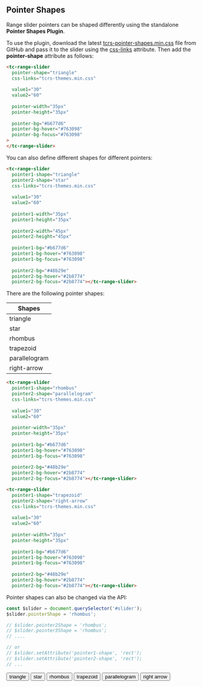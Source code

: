 ## Pointer Shapes

<div data-examples="pointer-shapes"></div>

Range slider pointers can be shaped differently using the standalone **Pointer Shapes Plugin**.

To use the plugin, download the latest [tcrs-pointer-shapes.min.css](https://github.com/toolcool-org/toolcool-range-slider/blob/main/dist/plugins/tcrs-pointer-shapes.min.css) file from GitHub and pass it to the slider using the [css-links](/pages/css-links.html) attribute. Then add the **pointer-shape** attribute as follows:


```html
<tc-range-slider 
  pointer-shape="triangle"
  css-links="tcrs-themes.min.css"
  
  value1="30"
  value2="60"
  
  pointer-width="35px"
  pointer-height="35px"
  
  pointer-bg="#b677d6"
  pointer-bg-hover="#763098"
  pointer-bg-focus="#763098"
>
</tc-range-slider>
```

<div class="my-12 flex flex-col items-center">
    <tc-range-slider
        pointer-shape="triangle"
        css-links="/js/index.{% js-hash %}.css"
        value1="30"
        value2="60"
        pointer-width="35px"
        pointer-height="35px"
        pointer-bg="#b677d6"
        pointer-bg-hover="#763098"
        pointer-bg-focus="#763098"></tc-range-slider>
</div>

You can also define different shapes for different pointers:

```html
<tc-range-slider
  pointer1-shape="triangle"
  pointer2-shape="star"
  css-links="tcrs-themes.min.css"
  
  value1="30"
  value2="60"
  
  pointer1-width="35px"
  pointer1-height="35px"
  
  pointer2-width="45px"
  pointer2-height="45px"
  
  pointer1-bg="#b677d6"
  pointer1-bg-hover="#763098"
  pointer1-bg-focus="#763098"
  
  pointer2-bg="#48b29e"
  pointer2-bg-hover="#2b8774"
  pointer2-bg-focus="#2b8774"></tc-range-slider>
```

<div class="my-12 flex flex-col items-center">
    <tc-range-slider
        pointer1-shape="triangle"
        pointer2-shape="star"
        css-links="/js/index.{% js-hash %}.css"
        value1="30"
        value2="60"
        pointer1-width="35px"
        pointer1-height="35px"
        pointer2-width="45px"
        pointer2-height="45px"
        pointer1-bg="#b677d6"
        pointer1-bg-hover="#763098"
        pointer1-bg-focus="#763098"
        pointer2-bg="#48b29e"
        pointer2-bg-hover="#2b8774"
        pointer2-bg-focus="#2b8774"></tc-range-slider>
</div>

There are the following pointer shapes:

| Shapes        | 
|---------------|
| triangle      |
| star          |
| rhombus       |
| trapezoid     |
| parallelogram |
| right-arrow   |

```html
<tc-range-slider
  pointer1-shape="rhombus"
  pointer2-shape="parallelogram"
  css-links="tcrs-themes.min.css"
  
  value1="30"
  value2="60"
  
  pointer-width="35px"
  pointer-height="35px"
  
  pointer1-bg="#b677d6"
  pointer1-bg-hover="#763098"
  pointer1-bg-focus="#763098"
  
  pointer2-bg="#48b29e"
  pointer2-bg-hover="#2b8774"
  pointer2-bg-focus="#2b8774"></tc-range-slider>
```

<div class="my-12 flex flex-col items-center">
    <tc-range-slider
        pointer1-shape="rhombus"
        pointer2-shape="parallelogram"
        css-links="/js/index.{% js-hash %}.css"
        value1="30"
        value2="60"
        pointer-width="35px"
        pointer-height="35px"
        pointer1-bg="#b677d6"
        pointer1-bg-hover="#763098"
        pointer1-bg-focus="#763098"
        pointer2-bg="#48b29e"
        pointer2-bg-hover="#2b8774"
        pointer2-bg-focus="#2b8774"></tc-range-slider>
</div>

```html
<tc-range-slider
  pointer1-shape="trapezoid"
  pointer2-shape="right-arrow"
  css-links="tcrs-themes.min.css"
  
  value1="30"
  value2="60"
  
  pointer-width="35px"
  pointer-height="35px"
  
  pointer1-bg="#b677d6"
  pointer1-bg-hover="#763098"
  pointer1-bg-focus="#763098"
  
  pointer2-bg="#48b29e"
  pointer2-bg-hover="#2b8774"
  pointer2-bg-focus="#2b8774"></tc-range-slider>
```

<div class="my-12 flex flex-col items-center">
    <tc-range-slider
        pointer1-shape="trapezoid"
        pointer2-shape="right-arrow"
        css-links="/js/index.{% js-hash %}.css"
        value1="30"
        value2="60"
        pointer-width="35px"
        pointer-height="35px"
        pointer1-bg="#b677d6"
        pointer1-bg-hover="#763098"
        pointer1-bg-focus="#763098"
        pointer2-bg="#48b29e"
        pointer2-bg-hover="#2b8774"
        pointer2-bg-focus="#2b8774"></tc-range-slider>
</div>

Pointer shapes can also be changed via the API:

```js
const $slider = document.querySelector('#slider');
$slider.pointerShape = 'rhombus';

// $slider.pointer2Shape = 'rhombus';
// $slider.pointer3Shape = 'rhombus';
// ....

// or
// $slider.setAttribute('pointer1-shape', 'rect');
// $slider.setAttribute('pointer2-shape', 'rect');
// ...
```

<div class="my-12 flex flex-col items-center">
    <tc-range-slider
        id="slider-12"
        pointer-shape="trapezoid"
        css-links="/js/index.{% js-hash %}.css"
        value1="30"
        value2="70"
        pointer-width="35px"
        pointer-height="35px"
        pointer1-bg="#b677d6"
        pointer1-bg-hover="#763098"
        pointer1-bg-focus="#763098"
        pointer2-bg="#48b29e"
        pointer2-bg-hover="#2b8774" 
        pointer2-bg-focus="#2b8774"></tc-range-slider>
    <div class="grid grid-cols-2 gap-4 items-center mt-8">
        <button id="shape-triangle-btn" type="button" class="group inline-flex items-center h-9 rounded-full text-sm font-semibold whitespace-nowrap px-3 focus:outline-none focus:ring-2 bg-sky-50 text-sky-600 hover:bg-sky-100 hover:text-sky-700 focus:ring-sky-600 mx-2 justify-center">triangle</button>
        <button id="shape-star-btn" type="button" class="group inline-flex items-center h-9 rounded-full text-sm font-semibold whitespace-nowrap px-3 focus:outline-none focus:ring-2 bg-sky-50 text-sky-600 hover:bg-sky-100 hover:text-sky-700 focus:ring-sky-600 mx-2 justify-center">star</button>
        <button id="shape-rhombus-btn" type="button" class="group inline-flex items-center h-9 rounded-full text-sm font-semibold whitespace-nowrap px-3 focus:outline-none focus:ring-2 bg-sky-50 text-sky-600 hover:bg-sky-100 hover:text-sky-700 focus:ring-sky-600 mx-2 justify-center">rhombus</button>
        <button id="shape-trapezoid-btn" type="button" class="group inline-flex items-center h-9 rounded-full text-sm font-semibold whitespace-nowrap px-3 focus:outline-none focus:ring-2 bg-sky-50 text-sky-600 hover:bg-sky-100 hover:text-sky-700 focus:ring-sky-600 mx-2 justify-center">trapezoid</button>
        <button id="shape-parallelogram-btn" type="button" class="group inline-flex items-center h-9 rounded-full text-sm font-semibold whitespace-nowrap px-3 focus:outline-none focus:ring-2 bg-sky-50 text-sky-600 hover:bg-sky-100 hover:text-sky-700 focus:ring-sky-600 mx-2 justify-center">parallelogram</button>
        <button id="shape-right-arrow-btn" type="button" class="group inline-flex items-center h-9 rounded-full text-sm font-semibold whitespace-nowrap px-3 focus:outline-none focus:ring-2 bg-sky-50 text-sky-600 hover:bg-sky-100 hover:text-sky-700 focus:ring-sky-600 mx-2 justify-center">right arrow</button>
    </div> 
</div>
